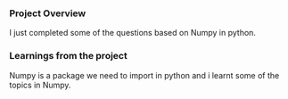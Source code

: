### Project Overview

 I just completed some of the questions based on Numpy in python. 


### Learnings from the project

 Numpy is a package we need to import in python and i learnt some of the topics in Numpy.


